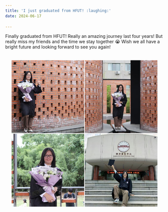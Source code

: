 ```yaml
---
title: 'I just graduated from HFUT! :laughing:'
date: 2024-06-17

---
```


Finally graduated from HFUT! Really an amazing journey last four years!
But really miss my friends and the time we stay together :sob: Wish we all have a bright future and 
looking forward to see you again!

<div style="display: grid; grid-template-columns: 1fr 1fr; gap: 2px; max-width: 1000px; margin: 0 auto; padding: 20px;">
    <div style="position: relative; width: 100%; padding-bottom: 100%; overflow: hidden;">
        <img src="/images/post/1/1.jpg" alt="Graduation photo 1" style="position: absolute; width: 100%; height: 100%; object-fit: cover;">
    </div>
    <div style="position: relative; width: 100%; padding-bottom: 100%; overflow: hidden;">
        <img src="/images/post/1/2.jpg" alt="Graduation photo 2" style="position: absolute; width: 100%; height: 100%; object-fit: cover;">
    </div>
    <div style="position: relative; width: 100%; padding-bottom: 100%; overflow: hidden;">
        <img src="/images/post/1/3.jpg" alt="Graduation photo 3" style="position: absolute; width: 100%; height: 100%; object-fit: cover;">
    </div>
    <div style="position: relative; width: 100%; padding-bottom: 100%; overflow: hidden;">
        <img src="/images/post/1/4.jpg" alt="Graduation photo 4" style="position: absolute; width: 100%; height: 100%; object-fit: cover;">
    </div>
</div>